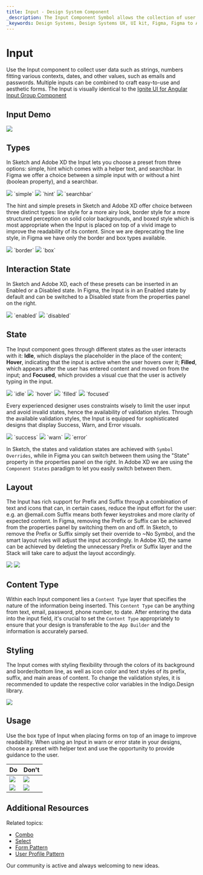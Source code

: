 ```yaml
---
title: Input - Design System Component
_description: The Input Component Symbol allows the collection of user data such as strings, numbers and dates.
_keywords: Design Systems, Design Systems UX, UI kit, Figma, Figma to Angular, Export code from Figma, Figma to HTML, Figma UI kits, Sketch, Ignite UI for Angular, Sketch to Angular, Angular, Angular Design System, Export code from Sketch, Design Kits for Angular, Sketch HTML, Sketch to HTML, Sketch UI kits, Adobe XD, Adobe XD to Angular, Export code from Adobe XD, Adobe XD to HTML, Adobe XD UI kits
---
```


# Input

Use the Input component to collect user data such as strings, numbers fitting various contexts, dates, and other values, such as emails and passwords. Multiple inputs can be combined to craft easy-to-use and aesthetic forms. The Input is visually identical to the [Ignite UI for Angular Input Group Component](https://www.infragistics.com/products/ignite-ui-angular/angular/components/input_group.html)

## Input Demo

<img class="responsive-img" src="../images/input_demo.png" srcset="../images/input_demo@2x.png 2x" />

## Types

In Sketch and Adobe XD the Input lets you choose a preset from three options: simple, hint which comes with a helper text, and searchbar. In Figma we offer a choice between a simple input with or without a hint (boolean property), and a searchbar.

<img class="responsive-img" src="../images/input_simple.png" srcset="../images/input_simple@2x.png 2x" />
`simple`
<img class="responsive-img" src="../images/input_hint.png" srcset="../images/input_hint@2x.png 2x" />
`hint`
<img class="responsive-img" src="../images/input_searchbar.png" srcset="../images/input_searchbar@2x.png 2x" />
`searchbar`

The hint and simple presets in Sketch and Adobe XD offer choice between three distinct types: line style for a more airy look, border style for a more structured perception on solid color backgrounds, and boxed style which is most appropriate when the Input is placed on top of a vivid image to improve the readability of its content. Since we are deprecating the line style, in Figma we have only the border and box types available.

<img class="responsive-img" src="../images/input_border.png" srcset="../images/input_border@2x.png 2x" />
`border`
<img class="responsive-img" src="../images/input_box.png" srcset="../images/input_box@2x.png 2x" />
`box`

## Interaction State

In Sketch and Adobe XD, each of these presets can be inserted in an Enabled or a Disabled state. In Figma, the Input is in an Enabled state by default and can be switched to a Disabled state from the properties panel on the right.

<img class="responsive-img" src="../images/input_enabled.png" srcset="../images/input_enabled@2x.png 2x" />
`enabled`
<img class="responsive-img" src="../images/input_disabled.png" srcset="../images/input_disabled@2x.png 2x" />
`disabled`

## State

The Input component goes through different states as the user interacts with it: **Idle**, which displays the placeholder in the place of the content; **Hover**, indicating that the input is active when the user hovers over it; **Filled**, which appears after the user has entered content and moved on from the input; and **Focused**, which provides a visual cue that the user is actively typing in the input.


<img class="responsive-img" src="../images/input_idle.png" srcset="../images/input_idle@2x.png 2x" />
`idle`
<img class="responsive-img" src="../images/input_hover.png" srcset="../images/input_hover@2x.png 2x" />
`hover`
<img class="responsive-img" src="../images/input_filled.png" srcset="../images/input_filled@2x.png 2x" />
`filled`
<img class="responsive-img" src="../images/input_focused.png" srcset="../images/input_focused@2x.png 2x" />
`focused`

Every experienced designer uses constraints wisely to limit the user input and avoid invalid states, hence the availability of validation styles. Through the available validation styles, the Input is equipped for sophisticated designs that display Success, Warn, and Error visuals.

<img class="responsive-img" src="../images/input_success.png" srcset="../images/input_success@2x.png 2x" />
`success`
<img class="responsive-img" src="../images/input_warning.png" srcset="../images/input_warning@2x.png 2x" />
`warn`
<img class="responsive-img" src="../images/input_error.png" srcset="../images/input_error@2x.png 2x" />
`error`

In Sketch, the states and validation states are achieved with `Symbol Overrides`, while in Figma you can switch between them using the "State" property in the properties panel on the right. In Adobe XD we are using the `Component States` paradigm to let you easily switch between them.

## Layout

The Input has rich support for Prefix and Suffix through a combination of text and icons that can, in certain cases, reduce the input effort for the user: e.g. an @email.com Suffix means both fewer keystrokes and more clarity of expected content. In Figma, removing the Prefix or Suffix can be achieved from the properties panel by switching them on and off. In Sketch, to remove the Prefix or Suffix simply set their override to ~No Symbol, and the smart layout rules will adjust the input accordingly. In Adobe XD, the same can be achieved by deleting the unnecessary Prefix or Suffix layer and the Stack will take care to adjust the layout accordingly.

<img class="responsive-img" src="../images/input_prefix.png" srcset="../images/input_prefix@2x.png 2x" />
<img class="responsive-img" src="../images/input_suffix.png" srcset="../images/input_suffix@2x.png 2x" />

## Content Type

Within each Input component lies a `Content Type` layer that specifies the nature of the information being inserted. This `Content Type` can be anything from text, email, password, phone number, to date. After entering the data into the input field, it's crucial to set the `Content Type` appropriately to ensure that your design is transferable to the `App Builder` and the information is accurately parsed.

## Styling

The Input comes with styling flexibility through the colors of its background and border/bottom line, as well as icon color and text styles of its prefix, suffix, and main areas of content. To change the validation styles, it is recommended to update the respective color variables in the Indigo.Design library. 

<img class="responsive-img" src="../images/input_styling.png" srcset="../images/input_styling@2x.png 2x" />

## Usage

Use the box type of Input when placing forms on top of an image to improve readability. When using an Input in warn or error state in your designs, choose a preset with helper text and use the opportunity to provide guidance to the user.

| Do                                                                           | Don't                                                                            |
| ---------------------------------------------------------------------------- | -------------------------------------------------------------------------------- |
| <img class="responsive-img" src="../images/input_do1.png" srcset="../images/input_do1@2x.png 2x" /> | <img class="responsive-img" src="../images/input_dont1.png" srcset="../images/input_dont1@2x.png 2x" /> |
| <img class="responsive-img" src="../images/input_do2.png" srcset="../images/input_do2@2x.png 2x" /> | <img class="responsive-img" src="../images/input_dont2.png" srcset="../images/input_dont2@2x.png 2x" /> |

## Additional Resources

Related topics:

- [Combo](combo.md)
- [Select](select.md)
- [Form Pattern](../patterns/form.md)
- [User Profile Pattern](../patterns/user-profile.md)
  <div class="divider--half"></div>

Our community is active and always welcoming to new ideas.
